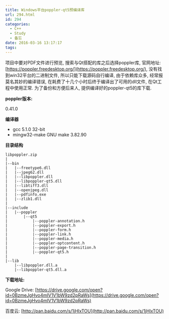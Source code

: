 ```yaml
---
title: Windows平台poppler-qt5预编译库
url: 294.html
id: 294
categories:
  - C++
  - Study
  - 备忘
date: 2016-03-16 13:17:17
tags:
---
```


项目中要对PDF文件进行预览, 搜索与Qt搭配的库之后选择poppler库, 官网地址: [https://poppler.freedesktop.org/](https://poppler.freedesktop.org/), 没有找到win32平台的二进制文件, 所以只能下载源码自行编译, 由于依赖库众多, 经常报莫名其妙的编译错误, 在耗费了十几个小时后终于编译出了可用的dll文件, 在Qt工程中使用正常. 为了备份和方便后来人, 提供编译好的poppler-qt5的库下载.

**poppler版本:**

0.41.0

**编译器**

*   gcc 5.1.0 32-bit
*   mingw32-make GNU make 3.82.90

**目录结构**

    libpoppler.zip
    |
    |--bin
    |   |--freetype6.dll
    |   |--jpeg62.dll
    |   |--libpoppler.dll
    |   |--libpoppler-qt5.dll
    |   |--libtiff3.dll
    |   |--openjpeg.dll
    |   |--pdfinfo.exe
    |   |--zlib1.dll
    |
    |--include
    |   |--poppler
    |       |--qt5
    |           |--poppler-annotation.h
    |           |--poppler-export.h
    |           |--poppler-form.h
    |           |--poppler-link.h
    |           |--poppler-media.h
    |           |--poppler-optcontent.h
    |           |--poppler-page-transition.h
    |           |--poppler-qt5.h
    |
    |--lib
        |--libpoppler.dll.a
        |--libpoppler-qt5.dll.a

**下载地址:**

Google Drive: [https://drive.google.com/open?id=0BzmeJgHvo4mIV1V1bW9zd2pRaWs](https://drive.google.com/open?id=0BzmeJgHvo4mIV1V1bW9zd2pRaWs)

百度云: [http://pan.baidu.com/s/1jHlxTOU](http://pan.baidu.com/s/1jHlxTOU)
